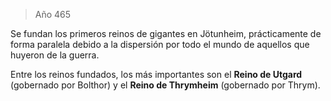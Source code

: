 > Año 465

Se fundan los primeros reinos de gigantes en Jötunheim, prácticamente de forma paralela debido a la dispersión por todo el mundo de aquellos que huyeron de la guerra.

Entre los reinos fundados, los más importantes son el **Reino de Utgard** (gobernado por Bolthor) y el **Reino de Thrymheim** (gobernado por Thrym).